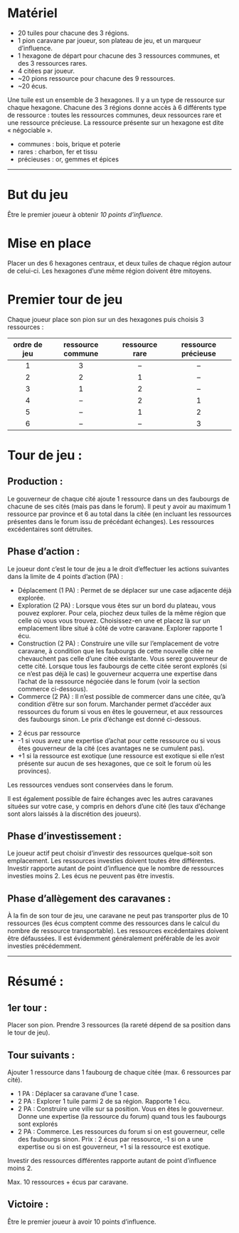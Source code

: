 # Matériel

 - 20 tuiles pour chacune des 3 régions.
 - 1 pion caravane par joueur, son plateau de jeu, et un marqueur d’influence.
 - 1 hexagone de départ pour chacune des 3 ressources communes, et des 3 ressources rares.
 - 4 citées par joueur.
 - ~20 pions ressource pour chacune des 9 ressources.
 - ~20 écus.

Une tuile est un ensemble de 3 hexagones. Il y a un type de ressource sur chaque hexagone. Chacune des 3 régions donne accès à 6 différents type de ressource : toutes les ressources communes, deux ressources rare et une ressource précieuse. La ressource présente sur un hexagone est dite « négociable ».

 - communes : bois, brique et poterie
 - rares : charbon, fer et tissu
 - précieuses : or, gemmes et épices
 
---

# But du jeu

Être le premier joueur à obtenir *10 points d’influence*.

# Mise en place

Placer un des 6 hexagones centraux, et deux tuiles de chaque région autour de celui-ci. Les hexagones d’une même région doivent être mitoyens.

# Premier tour de jeu

Chaque joueur place son pion sur un des hexagones puis choisis 3 ressources :
 
| ordre de jeu | ressource commune | ressource rare | ressource précieuse |
|:------------:|:-----------------:|:--------------:|:-------------------:|
| 1 | 3 | – | – |
| 2 | 2 | 1 | – |
| 3 | 1 | 2 | – |
| 4 | – | 2 | 1 |
| 5 | – | 1 | 2 |
| 6 | – | – | 3 |

# Tour de jeu :

## Production :

Le gouverneur de chaque cité ajoute 1 ressource dans un des faubourgs de chacune de ses cités (mais pas dans le forum). Il peut y avoir au maximum 1 ressource par province et 6 au total dans la citée (en incluant les ressources présentes dans le forum issu de précédant échanges). Les ressources excédentaires sont détruites.

## Phase d’action :

Le joueur dont c’est le tour de jeu a le droit d’effectuer les actions suivantes dans la limite de 4 points d’action (PA) :

- Déplacement (1 PA) : Permet de se déplacer sur une case adjacente déjà explorée.
- Exploration (2 PA) : Lorsque vous êtes sur un bord du plateau, vous pouvez explorer. Pour cela, piochez deux tuiles de la même région que celle où vous vous trouvez. Choisissez-en une et placez là sur un emplacement libre situé à côté de votre caravane. Explorer rapporte 1 écu.
 - Construction (2 PA) : Construire une ville sur l’emplacement de votre caravane, à condition que les faubourgs de cette nouvelle citée ne chevauchent pas celle d’une citée existante. Vous serez gouverneur de cette cité. Lorsque tous les faubourgs de cette citée seront explorés (si ce n’est pas déjà le cas) le gouverneur acquerra une expertise dans l’achat de la ressource négociée dans le forum (voir la section commerce ci-dessous).
 - Commerce (2 PA) : Il n’est possible de commercer dans une citée, qu’à condition d’être sur son forum. Marchander permet d’accéder aux ressources du forum si vous en êtes le gouverneur, et aux ressources des faubourgs sinon. Le prix d’échange est donné ci-dessous.

 * 2 écus par ressource
 * -1 si vous avez une expertise d’achat pour cette ressource ou si vous êtes gouverneur de la cité (ces avantages ne se cumulent pas).
 * +1 si la ressource est exotique (une ressource est exotique si elle n’est présente sur aucun de ses hexagones, que ce soit le forum où les provinces).
 
 Les ressources vendues sont conservées dans le forum.
 
 Il est également possible de faire échanges avec les autres caravanes situées sur votre case, y compris en dehors d’une cité (les taux d’échange sont alors laissés à la discrétion des joueurs).
 
## Phase d’investissement :

Le joueur actif peut choisir d’investir des ressources quelque-soit son emplacement. Les ressources investies doivent toutes être différentes. Investir rapporte autant de point d’influence que le nombre de ressources investies moins 2. Les écus ne peuvent pas être investis.

## Phase d’allègement des caravanes :

À la fin de son tour de jeu, une caravane ne peut pas transporter plus de 10 ressources (les écus comptent comme des ressources dans le calcul du nombre de ressource transportable). Les ressources excédentaires doivent être défaussées. Il est évidemment généralement préférable de les avoir investies précédemment.

---

# Résumé :

## 1er tour :

Placer son pion. Prendre 3 ressources (la rareté dépend de sa position dans le tour de jeu).

## Tour suivants :

Ajouter 1 ressource dans 1 faubourg de chaque citée (max. 6 ressources par cité).
 
* 1 PA : Déplacer sa caravane d’une 1 case.
* 2 PA : Explorer 1 tuile parmi 2 de sa région. Rapporte 1 écu.
* 2 PA : Construire une ville sur sa position. Vous en êtes le gouverneur. Donne une expertise (la ressource du forum) quand tous les faubourgs sont explorés
* 2 PA : Commerce. Les ressources du forum si on est gouverneur, celle des faubourgs sinon. Prix : 2 écus par ressource, -1 si on a une expertise ou si on est gouverneur, +1 si la ressource est exotique.

Investir des ressources différentes rapporte autant de point d’influence moins 2.

Max. 10 ressources + écus par caravane.

## Victoire :

Être le premier joueur à avoir 10 points d’influence.
